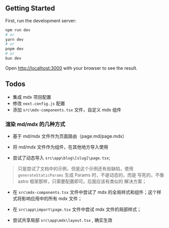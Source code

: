
## Getting Started

First, run the development server:

```bash
npm run dev
# or
yarn dev
# or
pnpm dev
# or
bun dev
```

Open [http://localhost:3000](http://localhost:3000) with your browser to see the result.

## Todos
- 集成 mdx 项目配置
- 修改 `next.config.js` 配置
- 添加 `src\mdx-components.tsx` 文件，自定义 mdx 组件

### 渲染 md/mdx 的几种方式
- 基于 md/mdx 文件作为页面路由（page.md/page.mdx）
- 将 md/mdx 文件作为组件，在其他地方导入使用

- 尝试了动态导入 `src\app\blog\[slug]\page.tsx`;
> 只是尝试了文档中的示例，但是这个示例还有些缺陷，使用
> `generateStaticParams` 生成 Params 时，不是动态的，而是
> 写死的，不像 astro 框架那样，只需要配置即可。后面应该有类似的
> 解决方案；

- 在 `src\mdx-components.tsx` 文件中尝试了 mdx 的全局样式和组件；这个样式将影响应用中的所有 mdx 文件；

- 在 `src\app\import\page.tsx` 文件中尝试 mdx 文件的局部样式；

- 尝试共享局部 `src\app\mdx\layout.tsx` , 确实生效
